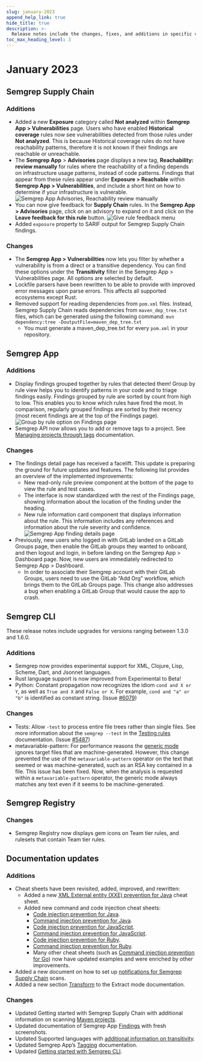 ```yaml
---
slug: january-2023
append_help_link: true
hide_title: true
description: >-
  Release notes include the changes, fixes, and additions in specific versions of Semgrep.
toc_max_heading_level: 3
---
```


# January 2023

## Semgrep Supply Chain

### Additions

- Added a new **Exposure** category called **Not analyzed** within **Semgrep App > Vulnerabilities** page. Users who have enabled **Historical coverage** rules now see vulnerabilities detected from those rules under **Not analyzed**. This is because Historical coverage rules do not have reachability patterns, therefore it is not known if their findings are reachable or unreachable.
- The **Semgrep App** > **Advisories** page displays a new tag, **Reachability: review manually** for rules where the reachability of a finding depends on infrastructure usage patterns, instead of code patterns. Findings that appear from these rules appear under **Exposure > Reachable** within **Semgrep App > Vulnerabilities**, and include a short hint on how to determine if your infrastructure is vulnerable.
    ![Semgrep App Advisories, Reachability review manually](/img/release-notes-semgrep-app-reachability-review.png)
- You can now give feedback for **Supply Chain** rules. In the **Semgrep App > Advisories** page, click on an advisory to expand on it and click on the **Leave feedback for this rule** button.
    ![Give rule feedback menu](/img/release-notes-give-rule-feedback.png)
- Added `exposure` property to SARIF output for Semgrep Supply Chain findings.

### Changes

- The **Semgrep App > Vulnerabilities** now lets you filter by whether a vulnerability is from a direct or a transitive dependency. You can find these options under the **Transitivity** filter in the Semgrep App > Vulnerabilities page. All options are selected by default.
- Lockfile parsers have been rewritten to be able to provide with improved error messages upon parse errors. This affects all supported ecosystems except Rust.
- Removed support for reading dependencies from `pom.xml` files. Instead, Semgrep Supply Chain reads dependencies from `maven_dep_tree.txt` files, which can be generated using the following command:
    `mvn dependency:tree -DoutputFile=maven_dep_tree.txt`
    - You must generate a maven_dep_tree.txt for every `pom.xml` in your repository.


## Semgrep App

### Additions

- Display findings grouped together by rules that detected them! Group by rule view helps you to identify patterns in your code and to triage findings easily. Findings grouped by rule are sorted by count from high to low. This enables you to know which rules have fired the most. In comparison, regularly grouped findings are sorted by their recency (most recent findings are at the top of the Findings page).
    ![Group by rule option on Findings page](/img/release-notes-group-by-rule.png)
- Semgrep API now allows you to add or remove tags to a project. See [Managing projects through tags](/semgrep-app/tags/) documentation.

### Changes

- The findings detail page has received a facelift. This update is preparing the ground for future updates and features. The following list provides an overview of the implemented improvements:
    - New read-only rule preview component at the bottom of the page to view the rule and test cases.
    - The interface is now standardized with the rest of the Findings page, showing information about the location of the finding under the heading.
    - New rule information card component that displays information about the rule. This information includes any references and information about the rule severity and confidence. ![Semgrep App finding details page](/img/app-finding-details.png)
- Previously, new users who logged in with GitLab landed on a GitLab Groups page, then enable the GitLab groups they wanted to onboard, and then logout and login, in before landing on the Semgrep App > Dashboard page. Now, new users are immediately redirected to Semgrep App > Dashboard.
  - In order to associate their Semgrep account with their GitLab Groups, users need to use the GitLab “Add Org” workflow, which brings them to the GitLab Groups page. This change also addresses a bug when enabling a GitLab Group that would cause the app to crash.

## Semgrep CLI

These release notes include upgrades for versions ranging between 1.3.0 and 1.6.0.

### Additions

- Semgrep now provides experimental support for XML, Clojure, Lisp, Scheme, Dart, and Jsonnet languages.
- Rust language support is now improved from Experimental to Beta!
- Python: Constant propagation now recognizes the idiom `cond and X or Y`,
as well as `True and X` and `False or X`. For example, `cond and "a" or "b"` is identified as constant string. (Issue [#6079](https://github.com/returntocorp/semgrep/issues/6079))

### Changes

- Tests: Allow `-test` to process entire file trees rather than single files. See more information about the `semgrep --test` in the [Testing rules](/writing-rules/testing-rules.md) documentation. (Issue [#5487](https://github.com/returntocorp/semgrep/issues/5487))
- metavariable-pattern: For performance reasons the [generic mode](/writing-rules/generic-pattern-matching/) ignores target files that are machine-generated. However, this change prevented the use of the `metavariable-pattern` operator on the text that seemed or was machine-generated, such as an RSA key contained in a file. This issue has been fixed. Now, when the analysis is requested within a `metavariable-pattern` operator, the generic mode always matches any text even if it seems to be machine-generated.

## Semgrep Registry

### Changes

- Semgrep Registry now displays gem icons on Team tier rules, and rulesets that contain Team tier rules.

## Documentation updates

### Additions

- Cheat sheets have been revisited, added, improved, and rewritten:
    - Added a new [XML External entity (XXE) prevention for Java](https://semgrep.dev/docs/cheat-sheets/java-xxe/) cheat sheet.
    - Added new command and code injection cheat sheets:
        - [Code injection prevention for Java](https://semgrep.dev/docs/cheat-sheets/java-code-injection/).
        - [Command injection prevention for Java](https://semgrep.dev/docs/cheat-sheets/java-command-injection/).
        - [Code injection prevention for JavaScript](https://semgrep.dev/docs/cheat-sheets/javascript-code-injection/).
        - [Command injection prevention for JavaScript](https://semgrep.dev/docs/cheat-sheets/javascript-command-injection/).
        - [Code injection prevention for Ruby](https://semgrep.dev/docs/cheat-sheets/ruby-code-injection/).
        - [Command injection prevention for Ruby](https://semgrep.dev/docs/cheat-sheets/ruby-command-injection/).
        - Many other cheat sheets (such as [Command injection prevention for Go](https://semgrep.dev/docs/cheat-sheets/go-command-injection/)) now have updated examples and were enriched by other improvements.
- Added a new document on how to set up [notifications for Semgrep Supply Chain](https://semgrep.dev/docs/semgrep-sc/receiving-notifications-from-ssc/) scans.
- Added a new section [Transform](https://semgrep.dev/docs/writing-rules/experiments/extract-mode/#transform) to the Extract mode documentation.

### Changes

- Updated Getting started with Semgrep Supply Chain with additional information on scanning [Maven projects](https://semgrep.dev/docs/semgrep-sc/scanning-open-source-dependencies/#apache-maven-java).
- Updated documentation of Semgrep App [Findings](https://semgrep.dev/docs/semgrep-app/findings/) with fresh screenshots.
- Updated Supported languages with [additional information on transitivity](https://semgrep.dev/docs/supported-languages/#general-availability).
- Updated Semgrep App’s [Tagging](https://semgrep.dev/docs/semgrep-app/tags/) documentation.
- Updated [Getting started with Semgrep CLI](https://semgrep.dev/docs/getting-started/).
